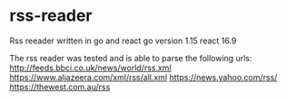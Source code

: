 # rss-reader
Rss reeader written in go  and react
go version 1.15
react 16.9

The rss reader was tested and is able to parse the following urls:
http://feeds.bbci.co.uk/news/world/rss.xml
https://www.aljazeera.com/xml/rss/all.xml
https://news.yahoo.com/rss/
https://thewest.com.au/rss